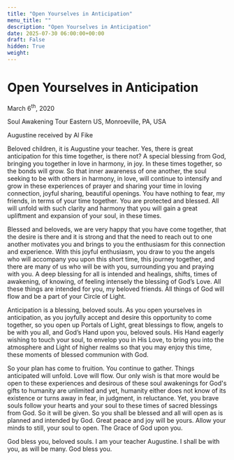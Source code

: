 ```yaml
---
title: "Open Yourselves in Anticipation"
menu_title: ""
description: "Open Yourselves in Anticipation"
date: 2025-07-30 06:00:00+00:00
draft: False
hidden: True
weight:
---
```

# Open Yourselves in Anticipation

March 6<sup>th</sup>, 2020

Soul Awakening Tour Eastern US, Monroeville, PA, USA

Augustine received by Al Fike

Beloved children, it is Augustine your teacher. Yes, there is great anticipation for this time together, is there not? A special blessing from God, bringing you together in love in harmony, in joy. In these times together, so the bonds will grow. So that inner awareness of one another, the soul seeking to be with others in harmony, in love, will continue to intensify and grow in these experiences of prayer and sharing your time in loving connection, joyful sharing, beautiful openings. You have nothing to fear, my friends, in terms of your time together. You are protected and blessed. All will unfold with such clarity and harmony that you will gain a great upliftment and expansion of your soul, in these times.

Blessed and beloveds, we are very happy that you have come together, that the desire is there and it is strong and that the need to reach out to one another motivates you and brings to you the enthusiasm for this connection and experience. With this joyful enthusiasm, you draw to you the angels who will accompany you upon this short time, this journey together, and there are many of us who will be with you, surrounding you and praying with you. A deep blessing for all is intended and healings, shifts, times of awakening, of knowing, of feeling intensely the blessing of God’s Love. All these things are intended for you, my beloved friends. All things of God will flow and be a part of your Circle of Light.

Anticipation is a blessing, beloved souls. As you open yourselves in anticipation, as you joyfully accept and desire this opportunity to come together, so you open up Portals of Light, great blessings to flow, angels to be with you all, and God’s Hand upon you, beloved souls. His Hand eagerly wishing to touch your soul, to envelop you in His Love, to bring you into the atmosphere and Light of higher realms so that you may enjoy this time, these moments of blessed communion with God.

So your plan has come to fruition. You continue to gather. Things anticipated will unfold. Love will flow. Our only wish is that more would be open to these experiences and desirous of these soul awakenings for God's gifts to humanity are unlimited and yet, humanity either does not know of its existence or turns away in fear, in judgment, in reluctance. Yet, you brave souls follow your hearts and your soul to these times of sacred blessings from God. So it will be given. So you shall be blessed and all will open as is planned and intended by God. Great peace and joy will be yours. Allow your minds to still, your soul to open. The Grace of God upon you.

God bless you, beloved souls. I am your teacher Augustine. I shall be with you, as will be many. God bless you.

